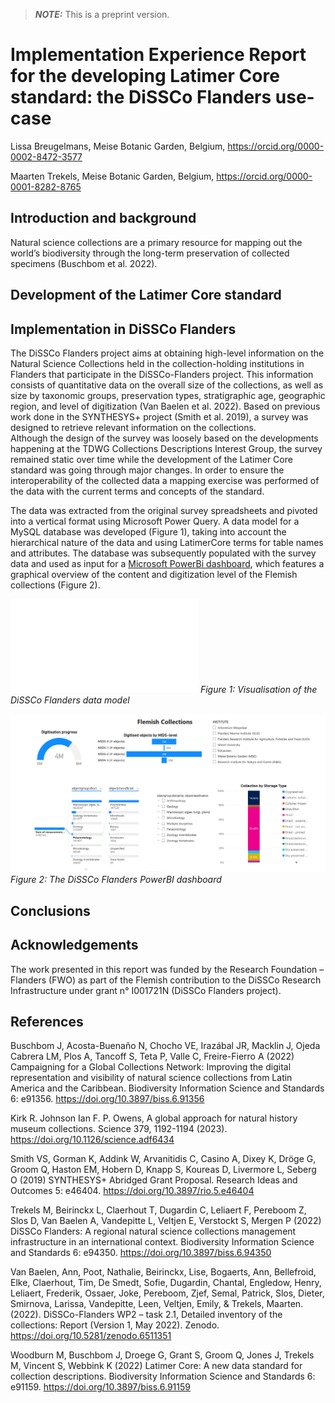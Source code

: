 > **_NOTE:_**  This is a preprint version.

# Implementation Experience Report for the developing Latimer Core standard: the DiSSCo Flanders use-case

Lissa Breugelmans, Meise Botanic Garden, Belgium, https://orcid.org/0000-0002-8472-3577

Maarten Trekels, Meise Botanic Garden, Belgium, https://orcid.org/0000-0001-8282-8765

## Introduction and background
Natural science collections are a primary resource for mapping out the world’s biodiversity through the long-term preservation of collected specimens (Buschbom et al. 2022). 


## Development of the Latimer Core standard

## Implementation in DiSSCo Flanders
The DiSSCo Flanders project aims at obtaining high-level information on the Natural Science Collections held in the collection-holding institutions in Flanders that participate in the DiSSCo-Flanders project. This information consists of quantitative data on the overall size of the collections, as well as size by taxonomic groups, preservation types, stratigraphic age, geographic region, and level of digitization (Van Baelen et al. 2022). Based on previous work done in the SYNTHESYS+ project (Smith et al. 2019), a survey was designed to retrieve relevant information on the collections.  
Although the design of the survey was loosely based on the developments happening at the TDWG Collections Descriptions Interest Group, the survey remained static over time while the development of the Latimer Core standard was going through major changes. In order to ensure the interoperability of the collected data a mapping exercise was performed of the data with the current terms and concepts of the standard.

The data was extracted from the original survey spreadsheets and pivoted into a vertical format using Microsoft Power Query. A data model for a MySQL database was developed (Figure 1), taking into account the hierarchical nature of the data and using LatimerCore terms for table names and attributes. The database was subsequently populated with the survey data and used as input for a [Microsoft PowerBi dashboard](https://app.powerbi.com/view?r=eyJrIjoiNTgyYmEyNWQtOGE2My00NWVkLTkyN2YtYzBjZDI4M2I2MDI1IiwidCI6ImQ4NjA5MTVlLWI4YmUtNGY3Yi04NmJlLWUxNzNjMTgyZWFhZiIsImMiOjl9), which features a graphical overview of the content and digitization level of the Flemish collections (Figure 2).

![Database Model](./images/database_model.pdf)
*Figure 1: Visualisation of the DiSSCo Flanders data model*

![DiSSCo Flanders dashboard](./images/dashboard.png)
*Figure 2: The DiSSCo Flanders PowerBI dashboard*

## Conclusions

## Acknowledgements
The work presented in this report was funded by the Research Foundation – Flanders (FWO) as part of the Flemish contribution to the DiSSCo Research Infrastructure under grant n° I001721N (DiSSCo Flanders project).


## References
Buschbom J, Acosta-Buenaño N, Chocho VE, Irazábal JR, Macklin J, Ojeda Cabrera LM, Plos A, Tancoff S, Teta P, Valle C, Freire-Fierro A (2022) Campaigning for a Global Collections Network: Improving the digital representation and visibility of natural science collections from Latin America and the Caribbean. Biodiversity Information Science and Standards 6: e91356. https://doi.org/10.3897/biss.6.91356 

Kirk R. Johnson Ian F. P. Owens, A global approach for natural history museum collections. Science 379, 1192-1194 (2023). https://doi.org/10.1126/science.adf6434 

Smith VS, Gorman K, Addink W, Arvanitidis C, Casino A, Dixey K, Dröge G, Groom Q, Haston EM, Hobern D, Knapp S, Koureas D, Livermore L, Seberg O (2019) SYNTHESYS+ Abridged Grant Proposal. Research Ideas and Outcomes 5: e46404. https://doi.org/10.3897/rio.5.e46404 

Trekels M, Beirinckx L, Claerhout T, Dugardin C, Leliaert F, Pereboom Z, Slos D, Van Baelen A, Vandepitte L, Veltjen E, Verstockt S, Mergen P (2022) DiSSCo Flanders: A regional natural science collections management infrastructure in an international context. Biodiversity Information Science and Standards 6: e94350. https://doi.org/10.3897/biss.6.94350 

Van Baelen, Ann, Poot, Nathalie, Beirinckx, Lise, Bogaerts, Ann, Bellefroid, Elke, Claerhout, Tim, De Smedt, Sofie, Dugardin, Chantal, Engledow, Henry, Leliaert, Frederik, Ossaer, Joke, Pereboom, Zjef, Semal, Patrick, Slos, Dieter, Smirnova, Larissa, Vandepitte, Leen, Veltjen, Emily, & Trekels, Maarten. (2022). DiSSCo-Flanders WP2 – task 2.1, Detailed inventory of the collections: Report (Version 1, May 2022). Zenodo. https://doi.org/10.5281/zenodo.6511351  

Woodburn M, Buschbom J, Droege G, Grant S, Groom Q, Jones J, Trekels M, Vincent S, Webbink K (2022) Latimer Core: A new data standard for collection descriptions. Biodiversity Information Science and Standards 6: e91159. https://doi.org/10.3897/biss.6.91159 

